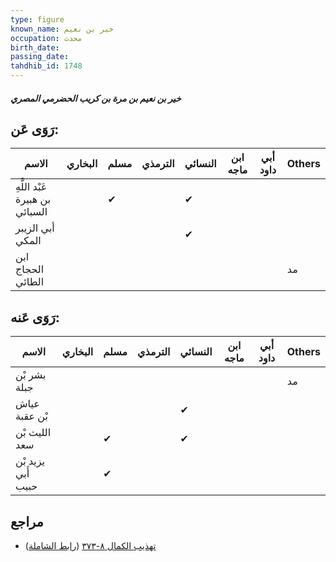 ```yaml
---
type: figure
known_name: خير بن نعيم
occupation: محدث
birth_date:
passing_date:
tahdhib_id: 1748
---
```

##### خير بن نعيم بن مرة بن كريب الحضرمي المصري

## رَوَى عَن:
| الاسم                          | البخاري | مسلم | الترمذي | النسائي | ابن ماجه | أبي داود | Others |
| ------------------------------ | ------- | ---- | ------- | ------- | -------- | -------- | ------ |
| عَبْد اللَّهِ بن هبيرة السبائي |         | ✔    |         | ✔       |          |          |        |
| أبي الزيبر المكي               |         |      |         | ✔       |          |          |        |
| ابن الحجاج الطائي              |         |      |         |         |          |          | مد     |
## رَوَى عَنه:
| الاسم              | البخاري | مسلم | الترمذي | النسائي | ابن ماجه | أبي داود | Others |
| ------------------ | ------- | ---- | ------- | ------- | -------- | -------- | ------ |
| بشر بْن جبلة       |         |      |         |         |          |          | مد     |
| عياش بْن عقبة      |         |      |         | ✔       |          |          |        |
| الليث بْن سعد      |         | ✔    |         | ✔       |          |          |        |
| يزيد بْن أَبي حبيب |         | ✔    |         |         |          |          |        |
## مراجع
- [تهذيب الكمال ٨-٣٧٣](obsidian://open?vault=Tahdhib-al-Kamal&file=Figures/١٧٤٨-خير%20بن%20نعيم%20بن%20مرة%20بن%20كريب%20الحضرمي%20المصري) ([رابط الشاملة](https://shamela.ws/book/3722/4084))
